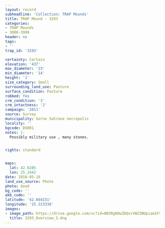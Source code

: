 ```yaml
---
layout: record
subheadline: 'Collection: TRAP Mounds'
title: TRAP Mound - 3293
categories:
- TRAP Mounds
- 3000-3999
header: no
tags:
- ''
trap_id: '3293'

certainty: Certain
elevation: '437'
max_diameter: '23'
min_diameter: '14'
height: '1'
size_category: Small
surrounding_land_use: Pasture
surface_condition: Pasture
robbed: Yes
crm_condition: '3'
crm_intactness: '2'
campaign: '2011'
source: Survey
municipality: Gorno Sahrane necropolis
locality: ''
bgcode: DS001
notes: |-
  Possibly military use , many stones.


rights: standard


maps:
  lat: 42.6285
  lon: 25.2442
date: 2018-05-16
land_use_source: Photo
photo: Good
bg_code: ''
akb_code: ''
latitude: '42.664151'
longitude: '25.223338'
images:
- image_path: https://drive.google.com/uc?id=0B3Rg88wZDQscVWZZWUpiam1FSFE
  title: 3293_Overview_S.dng
---
```

